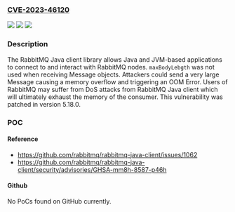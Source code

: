 ### [CVE-2023-46120](https://cve.mitre.org/cgi-bin/cvename.cgi?name=CVE-2023-46120)
![](https://img.shields.io/static/v1?label=Product&message=rabbitmq-java-client&color=blue)
![](https://img.shields.io/static/v1?label=Version&message=%3D%20%3C%205.18.0%20&color=brighgreen)
![](https://img.shields.io/static/v1?label=Vulnerability&message=CWE-400%3A%20Uncontrolled%20Resource%20Consumption&color=brighgreen)

### Description

The RabbitMQ Java client library allows Java and JVM-based applications to connect to and interact with RabbitMQ nodes. `maxBodyLebgth` was not used when receiving Message objects.  Attackers could send a very large Message causing a memory overflow and triggering an OOM Error. Users of RabbitMQ may suffer from  DoS attacks from RabbitMQ Java client which will ultimately exhaust the memory of the consumer. This vulnerability was patched in version 5.18.0.

### POC

#### Reference
- https://github.com/rabbitmq/rabbitmq-java-client/issues/1062
- https://github.com/rabbitmq/rabbitmq-java-client/security/advisories/GHSA-mm8h-8587-p46h

#### Github
No PoCs found on GitHub currently.

